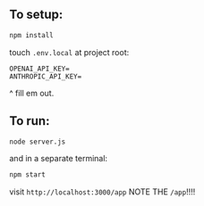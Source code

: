 ## To setup:

```bash
npm install
```

touch `.env.local` at project root:

```.env
OPENAI_API_KEY=
ANTHROPIC_API_KEY=
```

^ fill em out.

## To run:

```bash
node server.js
```
and in a separate terminal:

```bash
npm start
```

visit `http://localhost:3000/app` NOTE THE `/app`!!!!
